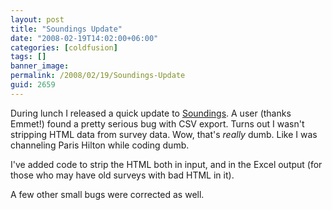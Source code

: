 ```yaml
---
layout: post
title: "Soundings Update"
date: "2008-02-19T14:02:00+06:00"
categories: [coldfusion]
tags: []
banner_image: 
permalink: /2008/02/19/Soundings-Update
guid: 2659
---
```


During lunch I released a quick update to <a href="http://soundings.riaforge.org">Soundings</a>. A user (thanks Emmet!) found a pretty serious bug with CSV export. Turns out I wasn't stripping HTML data from survey data. Wow, that's <i>really</i> dumb. Like I was channeling Paris Hilton while coding dumb. 

I've added code to strip the HTML both in input, and in the Excel output (for those who may have old surveys with bad HTML in it). 

A few other small bugs were corrected as well.